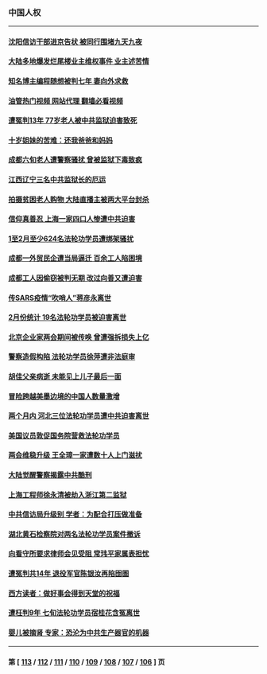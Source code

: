 ### 中国人权
---
#### [沈阳信访干部进京告状 被同行围堵九天九夜](../../pages/ncid278/n13954685.md?03231245) 
#### [大陆多地爆发烂尾楼业主维权事件 业主述苦情](../../pages/ncid278/n13956145.md?03231245) 
#### [知名博主编程随想被判七年 妻向外求救](../../pages/ncid278/n13955870.md?03231245) 
#### [油管热门视频 网站代理 翻墙必看视频](http://138.2.39.72:81/youtube.html?epic-marker?03231245)
#### [遭冤判13年 77岁老人被中共监狱迫害致死](../../pages/ncid278/n13953812.md?03231245) 
#### [十岁姐妹的苦难：还我爸爸和妈妈](../../pages/ncid278/n13923454.md?03231245) 
#### [成都六旬老人遭警察骚扰 曾被监狱下毒致疯](../../pages/ncid278/n13952299.md?03231245) 
#### [江西辽宁三名中共监狱长的厄运](../../pages/ncid278/n13951740.md?03231245) 
#### [拍摄贫困老人购物 大陆直播主被两大平台封杀](../../pages/ncid278/n13952368.md?03231245) 
#### [信仰真善忍 上海一家四口人惨遭中共迫害](../../pages/ncid278/n13950973.md?03231245) 
#### [1至2月至少624名法轮功学员遭绑架骚扰](../../pages/ncid278/n13950181.md?03231245) 
#### [成都一外贸民企遭当局逼迁 百余工人陷困境](../../pages/ncid278/n13950512.md?03231245) 
#### [成都工人因偷窃被判无期 改过向善又遭迫害](../../pages/ncid278/n13948561.md?03231245) 
#### [传SARS疫情“吹哨人”蒋彦永离世](../../pages/ncid278/n13949222.md?03231245) 
#### [2月份统计 19名法轮功学员被迫害离世](../../pages/ncid278/n13947335.md?03231245) 
#### [北京企业家两会期间被传唤 曾遭强拆损失上亿](../../pages/ncid278/n13947896.md?03231245) 
#### [警察造假构陷 法轮功学员徐萍遭非法庭审](../../pages/ncid278/n13946469.md?03231245) 
#### [胡佳父亲病逝 未能见上儿子最后一面](../../pages/ncid278/n13947415.md?03231245) 
#### [冒险跨越美墨边境的中国人数量激增](../../pages/ncid278/n13946742.md?03231245) 
#### [两个月内 河北三位法轮功学员遭中共迫害离世](../../pages/ncid278/n13945856.md?03231245) 
#### [美国议员敦促国务院营救法轮功学员](../../pages/ncid278/n13945791.md?03231245) 
#### [两会维稳升级 王全璋一家遭数十人上门滋扰](../../pages/ncid278/n13946416.md?03231245) 
#### [大陆觉醒警察揭露中共酷刑](../../pages/ncid278/n13937616.md?03231245) 
#### [上海工程师徐永清被劫入浙江第二监狱](../../pages/ncid278/n13945041.md?03231245) 
#### [中共信访局升级别 学者：为配合打压做准备](../../pages/ncid278/n13945602.md?03231245) 
#### [湖北黄石检察院对两名法轮功学员案件撤诉](../../pages/ncid278/n13944382.md?03231245) 
#### [向看守所要求律师会见受阻 常玮平家属表担忧](../../pages/ncid278/n13944719.md?03231245) 
#### [遭冤判共14年 退役军官陈银汝再陷囹圄](../../pages/ncid278/n13943569.md?03231245) 
#### [西方读者：做好事会得到天堂的祝福](../../pages/ncid278/n13943151.md?03231245) 
#### [遭枉判9年 七旬法轮功学员宿桂花含冤离世](../../pages/ncid278/n13943708.md?03231245) 
#### [婴儿被摘肾 专家：恐沦为中共生产器官的机器](../../pages/ncid278/n13944074.md?03231245) 

---
#### 第 [ [113](./113.md?03231245) / [112](./112.md?03231245) / [111](./111.md?03231245) / [110](./110.md?03231245) / [109](./109.md?03231245) / [108](./108.md?03231245) / [107](./107.md?03231245) / [106](./106.md?03231245) ] 页
